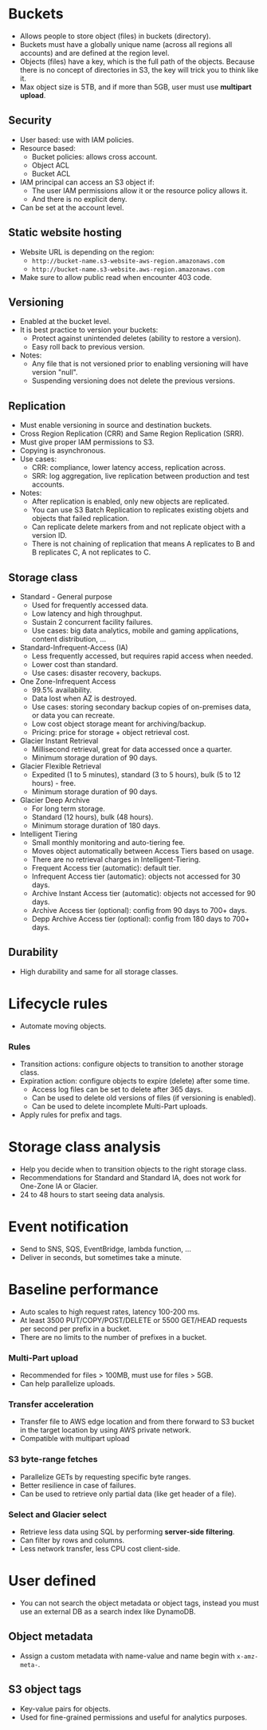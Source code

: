 # Buckets
- Allows people to store object (files) in buckets (directory).
- Buckets must have a globally unique name (across all regions all accounts) and are defined at the region level.
- Objects (files) have a key, which is the full path of the objects. Because there is no concept of directories in S3, the key will trick you to think like it.
- Max object size is 5TB, and if more than 5GB, user must use **multipart upload**.
## Security
- User based: use with IAM policies.
- Resource based:
	- Bucket policies: allows cross account.
	- Object ACL
	- Bucket ACL
- IAM principal can access an S3 object if:
	- The user IAM permissions allow it or the resource policy allows it.
	- And there is no explicit deny.
- Can be set at the account level.
## Static website hosting
- Website URL is depending on the region:
	- `http://bucket-name.s3-website-aws-region.amazonaws.com`
	- `http://bucket-name.s3-website.aws-region.amazonaws.com`
- Make sure to allow public read when encounter 403 code.
## Versioning
- Enabled at the bucket level.
- It is best practice to version your buckets:
	- Protect against unintended deletes (ability to restore a version).
	- Easy roll back to previous version.
- Notes:
	- Any file that is not versioned prior to enabling versioning will have version "null".
	- Suspending versioning does not delete the previous versions.
## Replication
- Must enable versioning in source and destination buckets.
- Cross Region Replication (CRR) and Same Region Replication (SRR).
- Must give proper IAM permissions to S3.
- Copying is asynchronous.
- Use cases:
	- CRR: compliance, lower latency access, replication across.
	- SRR: log aggregation, live replication between production and test accounts.
- Notes:
	- After replication is enabled, only new objects are replicated.
	- You can use S3 Batch Replication to replicates existing objets and objects that failed replication.
	- Can replicate delete markers from and not replicate object with a version ID.
	- There is not chaining of replication that means A replicates to B and B replicates C, A not replicates to C.
## Storage class
- Standard - General purpose
	- Used for frequently accessed data.
	- Low latency and high throughput.
	- Sustain 2 concurrent facility failures.
	- Use cases: big data analytics, mobile and gaming applications, content distribution, ...
- Standard-Infrequent-Access (IA)
	- Less frequently accessed, but requires rapid access when needed.
	- Lower cost than standard.
	- Use cases: disaster recovery, backups.
- One Zone-Infrequent Access
	- 99.5% availability.
	- Data lost when AZ is destroyed.
	- Use cases: storing secondary backup copies of on-premises data, or data you can recreate.
	-  Low cost object storage meant for archiving/backup.
	- Pricing: price for storage + object retrieval cost.
- Glacier Instant Retrieval
	- Millisecond retrieval, great for data accessed once a quarter.
	- Minimum storage duration of 90 days.
- Glacier Flexible Retrieval
	- Expedited (1 to 5 minutes), standard (3 to 5 hours), bulk (5 to 12 hours) - free.
	- Minimum storage duration of 90 days.
- Glacier Deep Archive
	- For long term storage.
	- Standard (12 hours), bulk (48 hours).
	- Minimum storage duration of 180 days.
- Intelligent Tiering
	- Small monthly monitoring and auto-tiering fee.
	- Moves object automatically between Access Tiers based on usage.
	- There are no retrieval charges in Intelligent-Tiering.
	- Frequent Access tier (automatic): default tier.
	- Infrequent Access tier (automatic): objects not accessed for 30 days.
	- Archive Instant Access tier (automatic): objects not accessed for 90 days.
	- Archive Access tier (optional): config from 90 days to 700+ days.
	- Depp Archive Access tier (optional): config from 180 days to 700+ days.
## Durability
- High durability and same for all storage classes.
# Lifecycle rules
- Automate moving objects.
### Rules
- Transition actions: configure objects to transition to another storage class.
- Expiration action: configure objects to expire (delete) after some time.
	- Access log files can be set to delete after 365 days.
	- Can be used to delete old versions of files (if versioning is enabled).
	- Can be used to delete incomplete Multi-Part uploads.
- Apply rules for prefix and tags.
# Storage class analysis
- Help you decide when to transition objects to the right storage class.
- Recommendations for Standard and Standard IA, does not work for One-Zone IA or Glacier.
- 24 to 48 hours to start seeing data analysis.
# Event notification
- Send to SNS, SQS, EventBridge, lambda function, ...
- Deliver in seconds, but sometimes take a minute.
# Baseline performance
- Auto scales to high request rates, latency 100-200 ms.
- At least 3500 PUT/COPY/POST/DELETE or 5500 GET/HEAD requests per second per prefix in a bucket.
- There are no limits to the number of prefixes in a bucket.
### Multi-Part upload
- Recommended for files > 100MB, must use for files > 5GB.
- Can help parallelize uploads.
### Transfer acceleration
- Transfer file to AWS edge location and from there forward to S3 bucket in the target location by using AWS private network.
- Compatible with multipart upload
### S3 byte-range fetches
- Parallelize GETs by requesting specific byte ranges.
- Better resilience in case of failures.
- Can be used to retrieve only partial data (like get header of a file).
### Select and Glacier select
- Retrieve less data using SQL by performing **server-side filtering**.
- Can filter by rows and columns.
- Less network transfer, less CPU cost client-side.
# User defined
- You can not search the object metadata or object tags, instead you must use an external DB as a search index like DynamoDB.
## Object metadata
- Assign a custom metadata with name-value and name begin with `x-amz-meta-`.
## S3 object tags
- Key-value pairs for objects.
- Used for fine-grained permissions and useful for analytics purposes.
